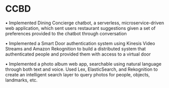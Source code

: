 # CCBD

•	Implemented Dining Concierge chatbot, a serverless, microservice-driven web application, which sent users restaurant suggestions given a set of preferences provided to the chatbot through conversation

•	Implemented a Smart Door authentication system using Kinesis Video Streams and Amazon Rekognition to build a distributed system that authenticated people and provided them with access to a virtual door

•	Implemented a photo album web app, searchable using natural language through both text and voice. Used Lex, ElasticSearch, and Rekognition to create an intelligent search layer to query photos for people, objects, landmarks, etc.

